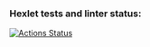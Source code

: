 ### Hexlet tests and linter status:
[![Actions Status](https://github.com/Svetlana1618/qa-engineer-project-85/actions/workflows/hexlet-check.yml/badge.svg)](https://github.com/Svetlana1618/qa-engineer-project-85/actions)
